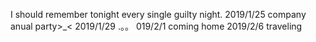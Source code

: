 I should remember tonight every single guilty night.
2019/1/25 company anual party>_<
2019/1/29 .。。
019/2/1 coming home
2019/2/6 traveling
